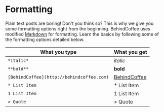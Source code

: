 
# Formatting

Plain text posts are boring! Don't you think so? This is why we give you some formatting options right from the beginning. BehindCoffee uses modified [Markdown](https://daringfireball.net/projects/markdown/) for formatting. Learn the basics by following some of the formatting options detailed below.

| What you type | What you get |
| ------------- | ------------ |
| `*italic*`      | *italic*     |
| `**bold**`      | **bold**     |
| `[BehindCoffee](http://behindcoffee.com)` | [BehindCoffee](http://behindcoffee.com) |
| `* List Item` | * List Item |
| `1 List Item` | 1 List Item |
| `> Quote`       | > Quote       |

